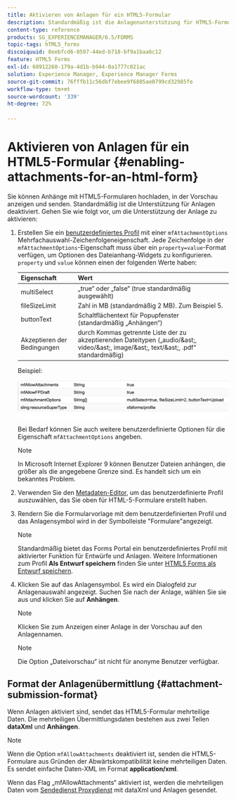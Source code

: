 ```yaml
---
title: Aktivieren von Anlagen für ein HTML5-Formular
description: Standardmäßig ist die Anlagenunterstützung für HTML5-Formulare deaktiviert.
content-type: reference
products: SG_EXPERIENCEMANAGER/6.5/FORMS
topic-tags: hTML5_forms
discoiquuid: 8eebfcd6-0597-44ed-b718-bf9a1baa6c12
feature: HTML5 Forms
exl-id: 68912260-179a-4d1b-b944-0a1777c021ac
solution: Experience Manager, Experience Manager Forms
source-git-commit: 76fffb11c56dbf7ebee9f6805ae0799cd32985fe
workflow-type: tm+mt
source-wordcount: '339'
ht-degree: 72%

---
```


# Aktivieren von Anlagen für ein HTML5-Formular {#enabling-attachments-for-an-html-form}

Sie können Anhänge mit HTML5-Formularen hochladen, in der Vorschau anzeigen und senden. Standardmäßig ist die Unterstützung für Anlagen deaktiviert. Gehen Sie wie folgt vor, um die Unterstützung der Anlage zu aktivieren:

1. Erstellen Sie ein [benutzerdefiniertes Profil](/help/forms/using/custom-profile.md) mit einer `mfAttachmentOptions` Mehrfachauswahl-Zeichenfolgeneigenschaft. Jede Zeichenfolge in der `mfAttachmentOptions`-Eigenschaft muss über ein `property=value`-Format verfügen, um Optionen des Dateianhang-Widgets zu konfigurieren. `property` und `value` können einen der folgenden Werte haben:

   | Eigenschaft | Wert |
   |--- |---|
   | multiSelect | „true“ oder „false“ (true standardmäßig ausgewählt) |
   | fileSizeLimit | Zahl in MB (standardmäßig 2 MB). Zum Beispiel 5. |
   | buttonText | Schaltflächentext für Popupfenster (standardmäßig „Anhängen“) |
   | Akzeptieren der Bedingungen | durch Kommas getrennte Liste der zu akzeptierenden Dateitypen („audio/&amp;ast;, video/&amp;ast;, image/&amp;ast;, text/&amp;ast;, .pdf“ standardmäßig) |

   Beispiel:

   ![Optionen konfigurieren](assets/mfAttachmentOptions.png)

   Bei Bedarf können Sie auch weitere benutzerdefinierte Optionen für die Eigenschaft `mfAttachmentOptions` angeben.

   >[!NOTE]
   >
   >In Microsoft Internet Explorer 9 können Benutzer Dateien anhängen, die größer als die angegebene Grenze sind. Es handelt sich um ein bekanntes Problem.

1. Verwenden Sie den [Metadaten-Editor](/help/forms/using/manage-form-metadata.md), um das benutzerdefinierte Profil auszuwählen, das Sie oben für HTML-5-Formulare erstellt haben.
1. Rendern Sie die Formularvorlage mit dem benutzerdefinierten Profil und das Anlagensymbol wird in der Symbolleiste &quot;Formulare&quot;angezeigt.

   >[!NOTE]
   >
   >Standardmäßig bietet das Forms Portal ein benutzerdefiniertes Profil mit aktivierter Funktion für Entwürfe und Anlagen. Weitere Informationen zum Profil **Als Entwurf speichern** finden Sie unter [HTML5 Forms als Entwurf speichern](/help/forms/using/saving-html5-form-draft.md).

1. Klicken Sie auf das Anlagensymbol. Es wird ein Dialogfeld zur Anlagenauswahl angezeigt. Suchen Sie nach der Anlage, wählen Sie sie aus und klicken Sie auf **Anhängen**.

   >[!NOTE]
   >
   >Klicken Sie zum Anzeigen einer Anlage in der Vorschau auf den Anlagennamen.

   >[!NOTE]
   >
   >Die Option „Dateivorschau“ ist nicht für anonyme Benutzer verfügbar.

## Format der Anlagenübermittlung {#attachment-submission-format}

Wenn Anlagen aktiviert sind, sendet das HTML5-Formular mehrteilige Daten. Die mehrteiligen Übermittlungsdaten bestehen aus zwei Teilen **dataXml** und **Anhängen**.

>[!NOTE]
>
>Wenn die Option `mfAllowAttachments` deaktiviert ist, senden die HTML5-Formulare aus Gründen der Abwärtskompatibilität keine mehrteiligen Daten. Es sendet einfache Daten-XML im Format **application/xml**.

Wenn das Flag „mfAllowAttachments“ aktiviert ist, werden die mehrteiligen Daten vom [Sendedienst Proxydienst](/help/forms/using/service-proxy.md) mit dataXml und Anlagen gesendet.
